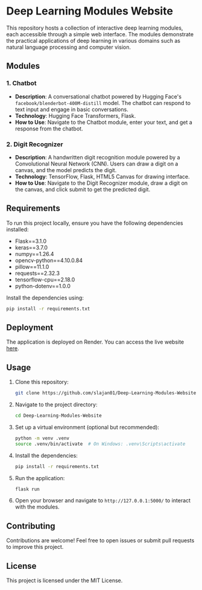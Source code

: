 # Deep Learning Modules Website

This repository hosts a collection of interactive deep learning modules, each accessible through a simple web interface. The modules demonstrate the practical applications of deep learning in various domains such as natural language processing and computer vision.

## Modules

### 1. Chatbot
- **Description**: A conversational chatbot powered by Hugging Face's `facebook/blenderbot-400M-distill` model. The chatbot can respond to text input and engage in basic conversations.
- **Technology**: Hugging Face Transformers, Flask.
- **How to Use**: Navigate to the Chatbot module, enter your text, and get a response from the chatbot.

### 2. Digit Recognizer
- **Description**: A handwritten digit recognition module powered by a Convolutional Neural Network (CNN). Users can draw a digit on a canvas, and the model predicts the digit.
- **Technology**: TensorFlow, Flask, HTML5 Canvas for drawing interface.
- **How to Use**: Navigate to the Digit Recognizer module, draw a digit on the canvas, and click submit to get the predicted digit.

## Requirements

To run this project locally, ensure you have the following dependencies installed:

- Flask==3.1.0
- keras==3.7.0
- numpy==1.26.4
- opencv-python==4.10.0.84
- pillow==11.1.0
- requests==2.32.3
- tensorflow-cpu==2.18.0
- python-dotenv==1.0.0

Install the dependencies using:
```bash
pip install -r requirements.txt
```

## Deployment

The application is deployed on Render. You can access the live website [here](https://deep-learning-modules-website.onrender.com).

## Usage

1. Clone this repository:
   ```bash
   git clone https://github.com/slajan01/Deep-Learning-Modules-Website.git
   ```

2. Navigate to the project directory:
   ```bash
   cd Deep-Learning-Modules-Website
   ```

3. Set up a virtual environment (optional but recommended):
   ```bash
   python -m venv .venv
   source .venv/bin/activate  # On Windows: .venv\Scripts\activate
   ```

4. Install the dependencies:
   ```bash
   pip install -r requirements.txt
   ```

5. Run the application:
   ```bash
   flask run
   ```

6. Open your browser and navigate to `http://127.0.0.1:5000/` to interact with the modules.

## Contributing

Contributions are welcome! Feel free to open issues or submit pull requests to improve this project.

## License

This project is licensed under the MIT License.

